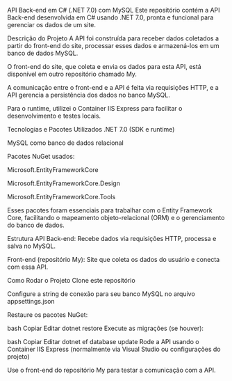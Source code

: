 API Back-end em C# (.NET 7.0) com MySQL
Este repositório contém a API Back-end desenvolvida em C# usando .NET 7.0, pronta e funcional para gerenciar os dados de um site.

Descrição do Projeto
A API foi construída para receber dados coletados a partir do front-end do site, processar esses dados e armazená-los em um banco de dados MySQL.

O front-end do site, que coleta e envia os dados para esta API, está disponível em outro repositório chamado My.

A comunicação entre o front-end e a API é feita via requisições HTTP, e a API gerencia a persistência dos dados no banco MySQL.

Para o runtime, utilizei o Container IIS Express para facilitar o desenvolvimento e testes locais.

Tecnologias e Pacotes Utilizados
.NET 7.0 (SDK e runtime)

MySQL como banco de dados relacional

Pacotes NuGet usados:

Microsoft.EntityFrameworkCore

Microsoft.EntityFrameworkCore.Design

Microsoft.EntityFrameworkCore.Tools

Esses pacotes foram essenciais para trabalhar com o Entity Framework Core, facilitando o mapeamento objeto-relacional (ORM) e o gerenciamento do banco de dados.

Estrutura
API Back-end: Recebe dados via requisições HTTP, processa e salva no MySQL.

Front-end (repositório My): Site que coleta os dados do usuário e conecta com essa API.

Como Rodar o Projeto
Clone este repositório

Configure a string de conexão para seu banco MySQL no arquivo appsettings.json

Restaure os pacotes NuGet:

bash
Copiar
Editar
dotnet restore
Execute as migrações (se houver):

bash
Copiar
Editar
dotnet ef database update
Rode a API usando o Container IIS Express (normalmente via Visual Studio ou configurações do projeto)

Use o front-end do repositório My para testar a comunicação com a API.
